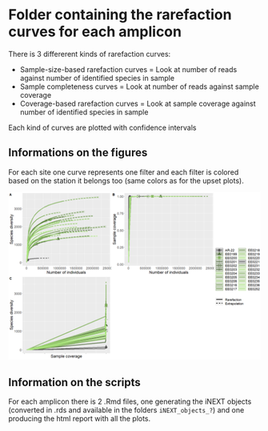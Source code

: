 # Folder containing the rarefaction curves for each amplicon

There is 3 differerent kinds of rarefaction curves:
- Sample-size-based rarefaction curves = Look at number of reads against number of identified species in sample
- Sample completeness curves = Look at number of reads against sample coverage
- Coverage-based rarefaction curves = Look at sample coverage against number of identified species in sample

Each kind of curves are plotted with confidence intervals

## Informations on the figures
For each site one curve represents one filter and each filter is colored based on the station it belongs too (same colors as for the upset plots).
<p align="center">
<img src="https://github.com/iobis/edna-analysis-enora/blob/master/rarefaction_curves/example_rarefaction_curves.png" alt="example_rarefaction" width="1000"/>
</p>

## Information on the scripts
For each amplicon there is 2 .Rmd files, one generating the iNEXT objects (converted in .rds and available in the folders `iNEXT_objects_?`) and one producing the html report with all the plots.
